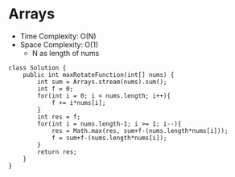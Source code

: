 # Arrays
* Time Complexity: O(N)
* Space Complexity: O(1)
	* N as length of nums
```
class Solution {
    public int maxRotateFunction(int[] nums) {
        int sum = Arrays.stream(nums).sum();
        int f = 0;
        for(int i = 0; i < nums.length; i++){
            f += i*nums[i];
        }
        int res = f;
        for(int i = nums.length-1; i >= 1; i--){
            res = Math.max(res, sum+f-(nums.length*nums[i]));
            f = sum+f-(nums.length*nums[i]);
        }
        return res;
    }
}
```